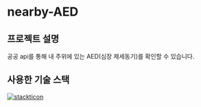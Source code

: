 # nearby-AED

## 프로젝트 설명

공공 api를 통해 내 주위에 있는 AED(심장 제세동기)를 확인할 수 있습니다.

## 사용한 기술 스택

[![stackticon](https://firebasestorage.googleapis.com/v0/b/stackticon-81399.appspot.com/o/images%2F1687867131389?alt=media&token=24178a92-9fff-4256-9b6f-e3374059f67e)](https://github.com/msdio/stackticon)
